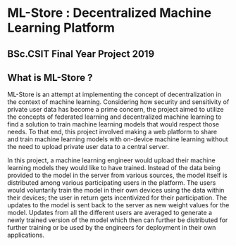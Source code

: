 # ML-Store : Decentralized Machine Learning Platform
## BSc.CSIT Final Year Project 2019


## What is ML-Store ?

ML-Store is an attempt at implementing the concept of decentralization in the context of 
machine learning. Considering how security and sensitivity of private user data has
become a prime concern, the project aimed to utilize the concepts of federated learning and 
decentralized machine learning to find a solution to train machine learning
models that would respect those needs. To that end, this project involved making a web
platform to share and train machine learning models with on-device machine learning
without the need to upload private user data to a central server.

In this project, a machine learning engineer would upload their machine learning
models they would like to have trained. Instead of the data being provided to the model
in the server from various sources, the model itself is distributed among various
participating users in the platform. The users would voluntarily train the model in their
own devices using the data within their devices; the user in return gets incentivized for
their participation. The updates to the model is sent back to the server as new weight
values for the model. Updates from all the different users are averaged to generate a
newly trained version of the model which then can further be distributed for further
training or be used by the engineers for deployment in their own applications.
